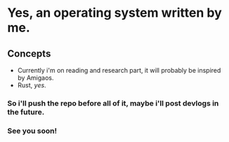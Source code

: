 # Yes, an operating system written by me.
## Concepts
- Currently i'm on reading and research part, it will probably be inspired by Amigaos.
- Rust, *yes*.
### So i'll push the repo before all of it, maybe i'll post devlogs in the future.
### See you soon!
